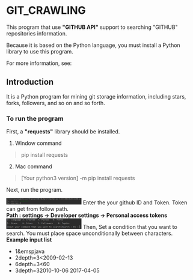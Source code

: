 # GIT_CRAWLING

This program that use <strong>"GITHUB API"</strong> support to searching "GITHUB" repositories information. 

Because it is based on the Python language, you must install a Python library to use this program. 

For more information, see:

## Introduction

It is a Python program for mining git storage information, including stars, forks, followers, and so on and so forth.

### To run the program

First, a <strong>"requests"</strong> library should be installed.

1. Window command
> pip install requests
2. Mac command
> [Your python3 version] -m pip install requests

Next, run the program.

<img src="images/starting.png" alt="Image Error" width="200">
Enter the your github ID and Token. Token can get from follow path.<br /> 
<strong>Path : settings -> Developer settings -> Personal access tokens</strong>

<img src="images/condition.png" alt="Image Error" width="200">
Then, Set a condition that you want to search. You must place space unconditionally between characters.<br />
<strong>Example input list</strong> <br />
<ul>
  <li>1&emspjava</li>
  <li>2depth=3<2009-02-13</li> 
  <li>6depth=3<60</li> 
  <li>3depth=32010-10-06 2017-04-05</li> 
</ul>


